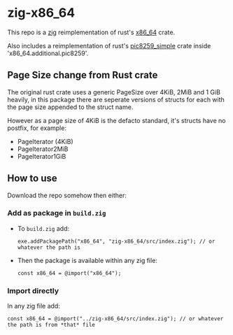 # zig-x86_64

This repo is a [zig](https://github.com/ziglang) reimplementation of rust's [x86_64](https://github.com/rust-osdev/x86_64) crate.

Also includes a reimplementation of rust's [pic8259_simple](https://docs.rs/pic8259_simple) crate inside 'x86_64.additional.pic8259'.

## Page Size change from Rust crate

The original rust crate uses a generic PageSize over 4KiB, 2MiB and 1 GiB heavily, in this package there are seperate versions of structs for each with the page size appended to the struct name. 

However as a page size of 4KiB is the defacto standard, it's structs have no postfix, for example: 
 - PageIterator (4KiB)
 - PageIterator2MiB
 - PageIterator1GiB

## How to use

Download the repo somehow then either:

### Add as package in `build.zig`

* To `build.zig` add:
  
   ```zig
   exe.addPackagePath("x86_64", "zig-x86_64/src/index.zig"); // or whatever the path is
   ```
* Then the package is available within any zig file:
  
   ```zig
   const x86_64 = @import("x86_64");
   ```

### Import directly

In any zig file add:
```zig
const x86_64 = @import("../zig-x86_64/src/index.zig"); // or whatever the path is from *that* file
```
